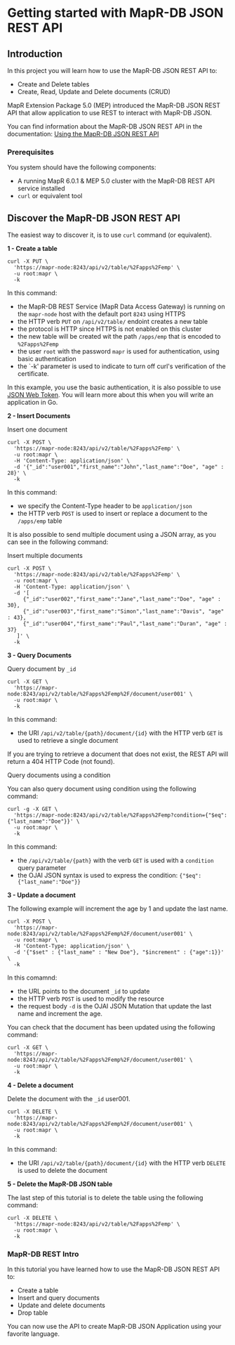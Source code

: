 # Getting started with MapR-DB JSON REST API

## Introduction

In this project you will learn how to use the MapR-DB JSON REST API to:

* Create and Delete tables
* Create, Read, Update and Delete documents (CRUD)


MapR Extension Package 5.0 (MEP) introduced the MapR-DB JSON REST API that allow application to use REST to interact with MapR-DB JSON.

You can find information about the MapR-DB JSON REST API in the documentation: [Using the MapR-DB JSON REST API](https://maprdocs.mapr.com/home/MapR-DB/JSON_DB/UsingMapRDBJSONRESTAPI.html)


### Prerequisites

You system should have the following components:

* A running  MapR 6.0.1 & MEP 5.0 cluster with the MapR-DB REST API service installed
* `curl` or equivalent tool


## Discover the MapR-DB JSON REST API

The easiest way to discover it, is to use `curl` command (or equivalent).

**1 - Create a table**

```
curl -X PUT \
  'https://mapr-node:8243/api/v2/table/%2Fapps%2Femp' \
  -u root:mapr \
  -k 

```

In this command:

* the MapR-DB REST Service (MapR Data Access Gateway) is running on the `mapr-node` host with the default port `8243` using HTTPS
* the HTTP verb `PUT` on `/api/v2/table/` endoint creates a new table
* the protocol is HTTP since HTTPS is not enabled on this cluster
* the new table will be created wit the path  `/apps/emp` that is encoded to `%2Fapps%2Femp`
* the user `root` with the password `mapr` is used  for authentication, using basic authentication
* the `-k' parameter is used to indicate to turn off curl's verification of the certificate. 

In this example, you use the basic authentication, it is also possible to use [JSON Web Token](https://jwt.io/introduction/). You will learn more about this when you will write an application in Go.

**2 - Insert Documents**

Insert one document

```
curl -X POST \
  'https://mapr-node:8243/api/v2/table/%2Fapps%2Femp' \
  -u root:mapr \
  -H 'Content-Type: application/json' \
  -d '{"_id":"user001","first_name":"John","last_name":"Doe", "age" : 28}' \
  -k
```

In this command:

* we specify the Content-Type header to be `application/json`
* the HTTP verb `POST` is used to insert or replace a document to the `/apps/emp` table

It is also possible to send multiple document using a JSON array, as you can see in the following command:

Insert multiple documents

```
curl -X POST \
  'https://mapr-node:8243/api/v2/table/%2Fapps%2Femp' \
  -u root:mapr \
  -H 'Content-Type: application/json' \
  -d '[ 
     {"_id":"user002","first_name":"Jane","last_name":"Doe", "age" : 30}, 
     {"_id":"user003","first_name":"Simon","last_name":"Davis", "age" : 43}, 
     {"_id":"user004","first_name":"Paul","last_name":"Duran", "age" : 37}
   ]' \
  -k
```

**3 - Query Documents**

Query document by `_id`

```
curl -X GET \
  'https://mapr-node:8243/api/v2/table/%2Fapps%2Femp%2F/document/user001' \
  -u root:mapr \
  -k
```

In this command:

* the URI `/api/v2/table/{path}/document/{id}` with the HTTP verb `GET` is used to retrieve a single document

If you are trying to retrieve a document that does not exist, the REST API will return a 404 HTTP Code (not found).

Query documents using a condition

You can also query document using condition using the following command:


```
curl -g -X GET \
  'https://mapr-node:8243/api/v2/table/%2Fapps%2Femp?condition={"$eq":{"last_name":"Doe"}}' \
  -u root:mapr \
  -k
```

In this command:

* the `/api/v2/table/{path}` with the verb `GET` is used with a `condition` query parameter
* the OJAI JSON syntax is used to express the condition: `{"$eq":{"last_name":"Doe"}}`


**3 - Update a document**

The following example will increment the age by 1 and update the last name.

```
curl -X POST \
  'https://mapr-node:8243/api/v2/table/%2Fapps%2Femp%2F/document/user001' \
  -u root:mapr \
  -H 'Content-Type: application/json' \
  -d '{"$set" : {"last_name" : "New Doe"}, "$increment" : {"age":1}}' \
  -k 
```

In this comamnd:

* the URL points to the document `_id` to update
* the HTTP verb `POST` is used to modify the resource
* the request body `-d` is the OJAI JSON Mutation that update the last name and increment the age.


You can check that the document has been updated using the following command:

```
curl -X GET \
  'https://mapr-node:8243/api/v2/table/%2Fapps%2Femp%2F/document/user001' \
  -u root:mapr \
  -k
```


**4 -  Delete a document**

Delete the document with the `_id` user001.

```
curl -X DELETE \
  'https://mapr-node:8243/api/v2/table/%2Fapps%2Femp%2F/document/user001' \
  -u root:mapr \
  -k
```


In this command:

* the URI `/api/v2/table/{path}/document/{id}` with the HTTP verb `DELETE` is used to delete the document

**5 - Delete the MapR-DB JSON table**

The last step of this tutorial is to delete the table using the following command:

```
curl -X DELETE \
  'https://mapr-node:8243/api/v2/table/%2Fapps%2Femp' \
  -u root:mapr \
  -k
```


### MapR-DB REST Intro

In this tutorial you have learned how to use the MapR-DB JSON REST API to:

* Create a table
* Insert and query documents
* Update and delete documents
* Drop table


You can now use the API to create MapR-DB JSON Application using your favorite language.





